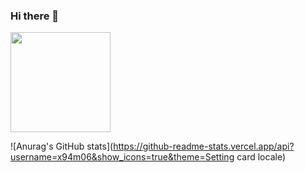 ### Hi there 👋

<!--
**x94m06/x94m06** is a ✨ _special_ ✨ repository because its `README.md` (this file) appears on your GitHub profile.

Here are some ideas to get you started:

- 🔭 I’m currently working on ...
- 🌱 I’m currently learning ...
- 👯 I’m looking to collaborate on ...
- 🤔 I’m looking for help with ...
- 💬 Ask me about ...
- 📫 How to reach me: ...
- 😄 Pronouns: ...
- ⚡ Fun fact: ...
-->

<img height="160" align="center" src="https://github-profile-trophy.vercel.app/?username=AllenSu1&column=7&margin-w=5" />

![Anurag's GitHub stats](https://github-readme-stats.vercel.app/api?username=x94m06&show_icons=true&theme=Setting card locale)




